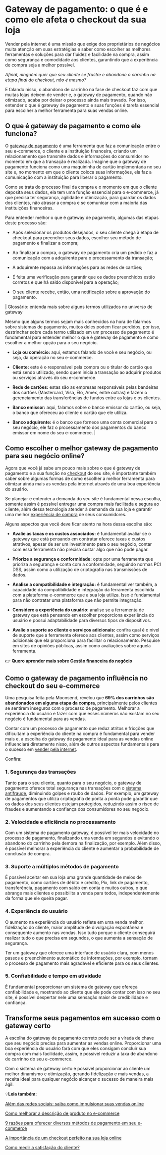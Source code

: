 # Gateway de pagamento: o que é e como ele afeta o checkout da sua loja

Vender pela internet é uma missão que exige dos proprietários de negócios muita atenção em suas estratégias e saber como escolher as melhores ferramentas e soluções para dar fluidez e facilidade na compra, assim como segurança e comodidade aos clientes, garantindo que a experiência de compra seja a melhor possível.

*Afinal, ninguém quer que seu cliente se frustre e abandone o carrinho na etapa final do checkout, não é mesmo?*

E falando nisso, o abandono de carrinho na fase de checkout faz com que muitas lojas deixem de vender e, o gateway de pagamento, quando não otimizado, acaba por deixar o processo ainda mais travado. Por isso, entender o que é gateway de pagamento e suas funções é tarefa essencial para escolher a melhor ferramenta para suas vendas online.

## O que é gateway de pagamento e como ele funciona?

O [gateway de pagamento](https://meubolso.mercadopago.com.br/gateway-de-pagamento-processador-de-pagamento-diferencas) é uma ferramenta que faz a comunicação entre o seu e-commerce, o cliente e a instituição financeira, criando um relacionamento que transmite dados e informações do consumidor no momento em que a transação é realizada. Imagine que o gateway de pagamento funciona como uma maquininha de cartão implementada no seu site e, no momento em que o cliente coloca suas informações, ela faz a comunicação com a instituição para liberar o pagamento.

Como se trata do processo final da compra e o momento em que o cliente deposita seus dados, ela tem uma função essencial para o e-commerce, já que precisa ter segurança, agilidade e otimização, para guardar os dados dos clientes, não atrasar a compra e se comunicar com a maioria das instituições financeiras.

Para entender melhor o que é gateway de pagamento, algumas das etapas deste processo são:

- Após selecionar os produtos desejados, o seu cliente chega à etapa de checkout para preencher seus dados, escolher seu método de pagamento e finalizar a compra;

- Ao finalizar a compra, o gateway de pagamento cria um pedido e faz a comunicação com a adquirente para o processamento da transação;

- A adquirente repassa as informações para as redes de cartões;

- É feita uma verificação para garantir que os dados preenchidos estão corretos e que há saldo disponível para a operação;

- O seu cliente recebe, então, uma notificação sobre a aprovação do pagamento.

| Glossário: entenda mais sobre alguns termos utilizados no universo de gateway

Mesmo que alguns termos sejam mais conhecidos na hora de falarmos sobre sistemas de pagamento, muitos deles podem ficar perdidos, por isso, destrinchar sobre cada termo utilizado em um processo de pagamento é fundamental para entender melhor o que é gateway de pagamento e como escolher a melhor opção para o seu negócio.

- **Loja ou comércio:** aqui, estamos falando de você e seu negócio, ou seja, da operação no seu e-commerce.

- **Cliente:** este é o responsável pela compra ou o titular do cartão que está sendo utilizado, sendo quem inicia a transação ao adquirir produtos ou serviços através do seu e-commerce.

- **Rede de cartões:** estas são as empresas responsáveis pelas bandeiras dos cartões (Mastercard, Visa, Elo, Amex, entre outras) e fazem o gerenciamento das transferências de fundos entre as lojas e os clientes.

- **Banco emissor:** aqui, falamos sobre o banco emissor do cartão, ou seja, o banco que ofereceu ao cliente o cartão que ele utiliza.

- **Banco adquirente:** é o banco que fornece uma conta comercial para o seu negócio, ele faz o processamento dos pagamentos do banco emissor em nome do seu e-commerce. |

## 

## Como escolher o melhor gateway de pagamento para seu negócio online?

Agora que você já sabe um pouco mais sobre o que é gateway de pagamento e a sua função no [checkout](https://meubolso.mercadopago.com.br/importancia-do-checkout) do seu site, é importante também saber sobre algumas formas de como escolher a melhor ferramenta para otimizar ainda mais as vendas pela internet através de uma boa experiência do usuário.

Se planejar e entender a demanda do seu site é fundamental nessa escolha, somente assim é possível entregar uma compra mais facilitada e segura ao cliente, além dessa tecnologia atender à demanda da sua loja e garantir uma melhor [experiência de compra](https://meubolso.mercadopago.com.br/criando-experiencias-de-compra-incriveis-no-seu-e-commerce) de seus consumidores.

Alguns aspectos que você deve ficar atento na hora dessa escolha são:

- **Avalie as taxas e os custos associados:** é fundamental avaliar se o gateway que está pensando em contratar oferece taxas e custos atrativos, apesar de ser um investimento para o seu negócio, contar com essa ferramenta não precisa custar algo que não pode pagar.

- **Priorize a segurança e conformidade:** opte por uma ferramenta que prioriza a segurança e conta com a conformidade, seguindo normas PCI DSS, assim como a utilização de criptografia nas transmissões de dados.

- **Analise a compatibilidade e integração:** é fundamental ver também, a capacidade da compatibilidade e integração da ferramenta escolhida com a plataforma e-commerce que a sua loja utiliza. Isso é fundamental para não contratar uma plataforma que não permite integração.

- **Considere a experiência do usuário:** analise se a ferramenta de gateway que está pensando em escolher proporciona experiência do usuário e possui adaptabilidade para diversos tipos de dispositivos.

- **Avalie o suporte ao cliente e serviços adicionais:** confira qual é o nível de suporte que a ferramenta oferece aos clientes, assim como serviços adicionais que ela proporciona para facilitar o relacionamento. Pesquise em sites de opiniões públicas, assim como avaliações sobre aquela ferramenta.

👉 **Quero aprender mais sobre [Gestão financeira do negócio](https://meubolso.mercadopago.com.br/gestao-financeira)**

## Como o gateway de pagamento influência no checkout do seu e-commerce

Uma pesquisa feita pela Moonsend, revelou que **69% dos carrinhos são abandonados em alguma etapa da compra**, principalmente pelos clientes se sentirem inseguros com o processo de pagamento. Melhorar a experiência do usuário e fazer com que esses números não existam no seu negócio é fundamental para as vendas.

Contar com um processo de pagamento que reduz atritos e fricções que dificultam a experiência do cliente na compra é fundamental para vender mais e, a escolha do gateway de pagamento ideal para as vendas online influenciará diretamente nisso, além de outros aspectos fundamentais para o sucesso em [vender pela internet](https://meubolso.mercadopago.com.br/como-comecar-a-vender-pela-internet).

Confira:

### 1. Segurança das transações

Tanto para o seu cliente, quanto para o seu negócio, o gateway de pagamento oferece total segurança nas transações com o [sistema antifraude](https://meubolso.mercadopago.com.br/por-que-o-sistema-antifraude-e-importante), diminuindo golpes e roubo de dados. Por exemplo, um gateway de pagamentos que utiliza criptografia de ponta a ponta pode garantir que os dados dos seus clientes estejam protegidos, reduzindo assim o risco de fraudes e aumentando a confiança dos consumidores no seu negócio.

### 2. Velocidade e eficiência no processamento

Com um sistema de pagamento gateway, é possível ter mais velocidade no processo de pagamento, finalizando uma venda em segundos e evitando o abandono do carrinho pela demora na finalização, por exemplo. Além disso, é possível melhorar a experiência do cliente e aumentar a probabilidade de conclusão de compra.

### 3. Suporte a múltiplos métodos de pagamento

É possível aceitar em sua loja uma grande quantidade de meios de pagamento, como cartões de débito e crédito, Pix, link de pagamento, transferência, pagamento com saldo em conta e muitos outros, o que abrange mais clientes e possibilita a venda para todos, independentemente da forma que ele queira pagar.

### 4. Experiência do usuário

O aumento na experiência do usuário reflete em uma venda melhor, fidelização do cliente, maior amplitude de divulgação espontânea e consequente aumento nas vendas. Isso tudo porque o cliente conseguirá realizar tudo o que precisa em segundos, o que aumenta a sensação de segurança.

Ter um gateway que oferece uma interface de usuário clara, com menos passos e preenchimento automático de informações, por exemplo, tornam o processo de pagamento mais agradável e eficiente para os seus clientes.

### 5. Confiabilidade e tempo em atividade

É fundamental proporcionar um sistema de gateway que ofereça confiabilidade e, mostrando ao cliente que ele pode contar com isso no seu site, é possível despertar nele uma sensação maior de credibilidade e confiança.

## Transforme seus pagamentos em sucesso com o gateway certo

A escolha do gateway de pagamento correto pode ser a virada de chave que seu negócio precisa para aumentar as vendas online. Proporcionar uma boa experiência do usuário fará com que eles consigam concluir sua compra com mais facilidade, assim, é possível reduzir a taxa de abandono de carrinho do seu e-commerce.

Com o sistema de gateway certo é possível proporcionar ao cliente um melhor dinamismo e otimização, gerando fidelização e mais vendas, a receita ideal para qualquer negócio alcançar o sucesso de maneira mais ágil.

💡**Leia também:**

[Além das redes sociais: saiba como impulsionar suas vendas online](https://meubolso.mercadopago.com.br/como-nao-depender-das-redes-sociais-para-vendas-online)

[Como melhorar a descrição de produto no e-commerce](https://meubolso.mercadopago.com.br/descricao-de-produto-no-e-commerce)

[9 razões para oferecer diversos métodos de pagamento em seu e-commerce](https://meubolso.mercadopago.com.br/por-que-oferecer-diversas-opcoes-de-pagamento-e-bom-para-seu-e-commerce)

[A importância de um checkout perfeito na sua loja online](https://meubolso.mercadopago.com.br/checkout-perfeito-para-loja-online)

[Como medir a satisfação do cliente?](https://meubolso.mercadopago.com.br/satisfacao-do-cliente)